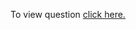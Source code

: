 To view question <a href="https://practice.geeksforgeeks.org/problems/inversion-of-array-1587115620/1" target="_blank">click here.</a>